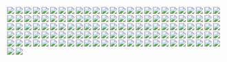 ![](png/AGRO_PRODUCTION_rog.png) ![](png/CONSTR_bln_rub_fix.png) ![](png/CONSTR_rog.png)
![](png/CONSTR_yoy.png) ![](png/CORP_DEBT_OVERDUE_BUDGET_bln_rub.png) ![](png/CORP_DEBT_OVERDUE_SUPPLIERS_bln_rub.png)
![](png/CORP_DEBT_OVERDUE_bln_rub.png) ![](png/CORP_DEBT_bln_rub.png) ![](png/CORP_RECEIVABLE_OVERDUE_BUYERS_bln_rub.png)
![](png/CORP_RECEIVABLE_OVERDUE_bln_rub.png) ![](png/CORP_RECEIVABLE_bln_rub.png) ![](png/CPI_ALCOHOL_rog.png)
![](png/CPI_FOOD_BASKET_rog.png) ![](png/CPI_FOOD_BASKET_rub.png) ![](png/CPI_FOOD_BASKET_ytd.png)
![](png/CPI_FOOD_rog.png) ![](png/CPI_NONFOOD_rog.png) ![](png/CPI_RETAIL_BASKET_rog.png)
![](png/CPI_RETAIL_BASKET_rub.png) ![](png/CPI_RETAIL_BASKET_ytd.png) ![](png/CPI_SERVICES_rog.png)
![](png/CPI_rog.png) ![](png/CREDIT_TOTAL_bln_rub.png) ![](png/DWELL_mln_m2.png)
![](png/DWELL_rog.png) ![](png/DWELL_yoy.png) ![](png/GOV_CONSOLIDATED_DEFICIT_bln_rub.png)
![](png/GOV_CONSOLIDATED_DEFICIT_gdp_percent.png) ![](png/GOV_CONSOLIDATED_EXPENSE_ACCUM_bln_rub.png) ![](png/GOV_CONSOLIDATED_REVENUE_ACCUM_bln_rub.png)
![](png/GOV_FEDERAL_EXPENSE_ACCUM_bln_rub.png) ![](png/GOV_FEDERAL_REVENUE_ACCUM_bln_rub.png) ![](png/GOV_FEDERAL_SURPLUS_ACCUM_bln_rub.png)
![](png/GOV_SUBFEDERAL_EXPENSE_ACCUM_bln_rub.png) ![](png/GOV_SUBFEDERAL_REVENUE_ACCUM_bln_rub.png) ![](png/GOV_SUBFEDERAL_SURPLUS_ACCUM_bln_rub.png)
![](png/HH_FINANCE_DEPOSITS_SBERBANK_bln_rub.png) ![](png/HH_FINANCE_DEPOSITS_bln_rub.png) ![](png/HH_REAL_DISPOSABLE_INCOME_rog.png)
![](png/HH_REAL_DISPOSABLE_INCOME_yoy.png) ![](png/IND_PROD_rog.png) ![](png/IND_PROD_yoy.png)
![](png/IND_PROD_ytd.png) ![](png/I_bln_rub.png) ![](png/I_rog.png)
![](png/I_yoy.png) ![](png/PRICE_EGGS_rub_per_1000.png) ![](png/PRICE_INDEX_CARGO_TRANSPORT_rog.png)
![](png/PRICE_INDEX_CONSTRUCTION_rog.png) ![](png/PRICE_INDEX_INVESTMENT_rog.png) ![](png/PRICE_INDEX_LIVESTOCK_PRODUCTS_rog.png)
![](png/PROD_AGRO_EGGS_mln.png) ![](png/PROD_AGRO_EGGS_yoy.png) ![](png/PROD_AGRO_MEAT_th_t.png)
![](png/PROD_AGRO_MEAT_yoy.png) ![](png/PROD_AUTO_BUS_units.png) ![](png/PROD_AUTO_PSGR_th.png)
![](png/PROD_AUTO_TRUCKS_AND_CHASSIS_th.png) ![](png/PROD_AUTO_TRUCKS_th.png) ![](png/PROD_BYCYCLES_th.png)
![](png/PROD_COAL_mln_t.png) ![](png/PROD_E_TWh.png) ![](png/PROD_FOOTWEAR_mln_pair.png)
![](png/PROD_GASOLINE_mln_t.png) ![](png/PROD_NATURAL_AND_ASSOC_GAS_bln_m3.png) ![](png/PROD_NATURAL_GAS_bln_m3.png)
![](png/PROD_OIL_mln_t.png) ![](png/PROD_PAPER_th_t.png) ![](png/PROD_RAILWAY_CARGO_WAGONS_units.png)
![](png/PROD_RAILWAY_PSGR_WAGONS_units.png) ![](png/PROD_STEEL_th_t.png) ![](png/PROD_WOOD_INDUSTRIAL_mln_solid_m3.png)
![](png/PROD_WOOD_ROUGH_mln_solid_m3.png) ![](png/RETAIL_SALES_FOOD_INCBEV_AND_TABACCO_bln_rub.png) ![](png/RETAIL_SALES_FOOD_INCBEV_AND_TABACCO_rog.png)
![](png/RETAIL_SALES_FOOD_INCBEV_AND_TABACCO_yoy.png) ![](png/RETAIL_SALES_NONFOOD_GOODS_bln_rub.png) ![](png/RETAIL_SALES_NONFOOD_GOODS_rog.png)
![](png/RETAIL_SALES_NONFOOD_GOODS_yoy.png) ![](png/RETAIL_SALES_bln_rub.png) ![](png/RETAIL_SALES_rog.png)
![](png/RETAIL_SALES_yoy.png) ![](png/RETAIL_STOCKS_bln_rub.png) ![](png/RETAIL_STOCKS_days_of_trade.png)
![](png/RETAIL_STOCKS_rog.png) ![](png/RETAIL_USLUGI_bln_rub.png) ![](png/RETAIL_USLUGI_rog.png)
![](png/RETAIL_USLUGI_yoy.png) ![](png/RUR_EUR_eop.png) ![](png/RUR_USD_eop.png)
![](png/SBERBANK_AVG_HH_DEPOSIR_rub.png) ![](png/SOC_EMPLOYED_mln.png) ![](png/SOC_EMPLOYED_yoy.png)
![](png/SOC_MONEY_INCOME_PER_CAPITA_rog.png) ![](png/SOC_MONEY_INCOME_PER_CAPITA_rub.png) ![](png/SOC_MONEY_INCOME_PER_CAPITA_yoy.png)
![](png/SOC_PENSION_rub.png) ![](png/SOC_REAL_MONEY_INCOME_rog.png) ![](png/SOC_REAL_MONEY_INCOME_yoy.png)
![](png/SOC_UNEMPLOYED_REGISTERED_BENEFITS_th.png) ![](png/SOC_UNEMPLOYED_REGISTERED_th.png) ![](png/SOC_UNEMPLOYED_bln.png)
![](png/SOC_UNEMPLOYED_yoy.png) ![](png/SOC_UNEMPLOYMENT_RATE_percent.png) ![](png/SOC_WAGE_ARREARS_mln_rub.png)
![](png/SOC_WAGE_ARREARS_rog.png) ![](png/SOC_WAGE_rog.png) ![](png/SOC_WAGE_rub.png)
![](png/SOC_WAGE_yoy.png) ![](png/TRADE_GOODS_EXPORT_bln_usd.png) ![](png/TRADE_GOODS_EXPORT_rog.png)
![](png/TRADE_GOODS_EXPORT_yoy.png) ![](png/TRADE_GOODS_IMPORT_bln_usd.png) ![](png/TRADE_GOODS_IMPORT_rog.png)
![](png/TRADE_GOODS_IMPORT_yoy.png) ![](png/TRANS_COM_bln_t_km.png) ![](png/TRANS_COM_rog.png)
![](png/TRANS_COM_yoy.png) ![](png/TRANS_RAILLOAD_mln_t.png) ![](png/TRANS_RAILLOAD_rog.png)
![](png/TRANS_RAILLOAD_yoy.png) ![](png/TRANS_bln_t_km.png) ![](png/TRANS_rog.png)
![](png/TRANS_yoy.png) ![](png/TURNOVER_CATERING_bln_rub.png) ![](png/TURNOVER_CATERING_rog.png)
![](png/TURNOVER_CATERING_yoy.png)
